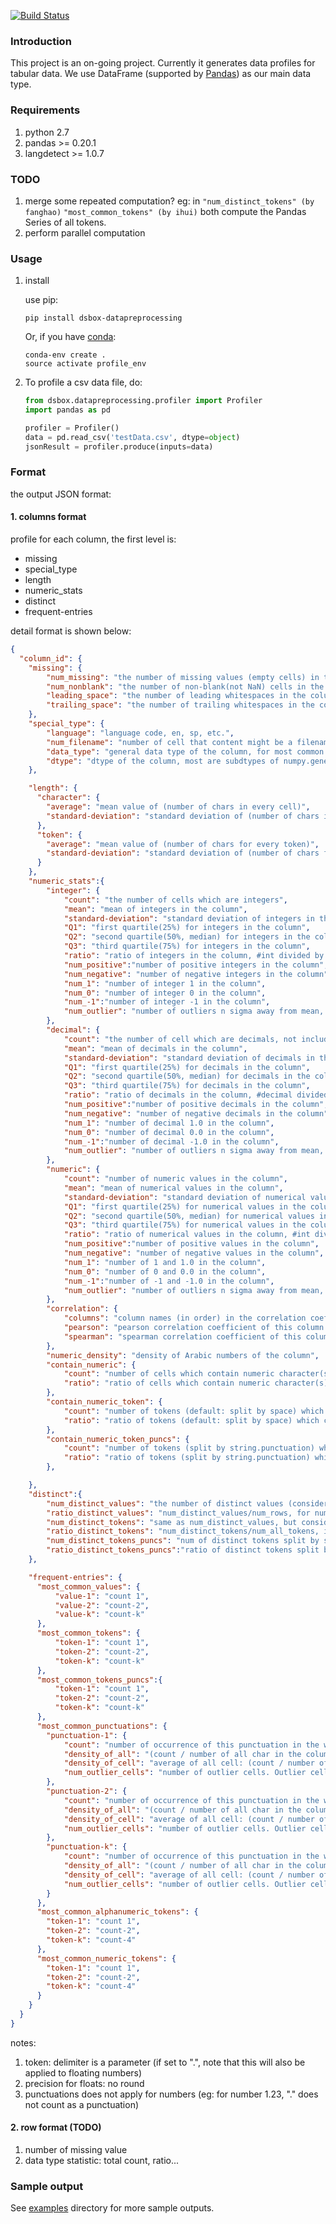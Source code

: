 [![Build Status](https://travis-ci.org/usc-isi-i2/dsbox-profiling.svg?branch=master)](https://travis-ci.org/usc-isi-i2/dsbox-profiling)

### Introduction
This project is an on-going project. Currently it generates data
profiles for tabular data. We use DataFrame (supported by
[Pandas](http://pandas.pydata.org)) as our main data type.

### Requirements
1. python 2.7
2. pandas >= 0.20.1
3. langdetect >= 1.0.7

### TODO
1. merge some repeated computation? eg: in ```"num_distinct_tokens" (by fanghao)``` ```"most_common_tokens" (by ihui)``` both compute the Pandas Series of all tokens.
2. perform parallel computation

### Usage

1. install

	use pip:

	```shell
	pip install dsbox-datapreprocessing
	```

	Or, if you have [conda](https://conda.io/docs/using/envs.html):

	```shell
	conda-env create .
	source activate profile_env
	```
2. To profile a csv data file, do:

	```python
	from dsbox.datapreprocessing.profiler import Profiler
	import pandas as pd

    profiler = Profiler()
	data = pd.read_csv('testData.csv', dtype=object)
    jsonResult = profiler.produce(inputs=data)
	```

### Format
the output JSON format:

#### 1. columns format
profile for each column, the first level is:

* missing
* special_type
* length
* numeric_stats
* distinct
* frequent-entries

detail format is shown below:

```json
{
  "column_id": {
    "missing": {
        "num_missing": "the number of missing values (empty cells) in this column",
        "num_nonblank": "the number of non-blank(not NaN) cells in the column",
        "leading_space": "the number of leading whitespaces in the column",
        "trailing_space": "the number of trailing whitespaces in the column"
    },
    "special_type": {
    	"language": "language code, en, sp, etc.",
    	"num_filename": "number of cell that content might be a filename",
        "data_type": "general data type of the column, for most common types other than object",
        "dtype": "dtype of the column, most are subdtypes of numpy.generic, except category"
    },

    "length": {
      "character": {
        "average": "mean value of (number of chars in every cell)",
        "standard-deviation": "standard deviation of (number of chars in every cell)"
      },
      "token": {
        "average": "mean value of (number of chars for every token)",
        "standard-deviation": "standard deviation of (number of chars for every token)"
      }
    },
    "numeric_stats":{
        "integer": {
            "count": "the number of cells which are integers",
            "mean": "mean of integers in the column",
            "standard-deviation": "standard deviation of integers in the column",
            "Q1": "first quartile(25%) for integers in the column",
            "Q2": "second quartile(50%, median) for integers in the column",
            "Q3": "third quartile(75%) for integers in the column",
            "ratio": "ratio of integers in the column, #int divided by #non-blank",
            "num_positive":"number of positive integers in the column",
            "num_negative": "number of negative integers in the column",
            "num_1": "number of integer 1 in the column",
            "num_0": "number of integer 0 in the column",
            "num_-1":"number of integer -1 in the column",
            "num_outlier": "number of outliers n sigma away from mean, default n = 3, for integers"
        },
        "decimal": {
            "count": "the number of cell which are decimals, not include integer",
            "mean": "mean of decimals in the column",
            "standard-deviation": "standard deviation of decimals in the column",
            "Q1": "first quartile(25%) for decimals in the column",
            "Q2": "second quartile(50%, median) for decimals in the column",
            "Q3": "third quartile(75%) for decimals in the column",
            "ratio": "ratio of decimals in the column, #decimal divided by #non-blank",
            "num_positive":"number of positive decimals in the column",
            "num_negative": "number of negative decimals in the column",
            "num_1": "number of decimal 1.0 in the column",
            "num_0": "number of decimal 0.0 in the column",
            "num_-1":"number of decimal -1.0 in the column",
            "num_outlier": "number of outliers n sigma away from mean, default n = 3, for decimals"
        },
        "numeric": {
            "count": "number of numeric values in the column",
            "mean": "mean of numerical values in the column",
            "standard-deviation": "standard deviation of numerical values in the column",
            "Q1": "first quartile(25%) for numerical values in the column",
            "Q2": "second quartile(50%, median) for numerical values in the column",
            "Q3": "third quartile(75%) for numerical values in the column",
            "ratio": "ratio of numerical values in the column, #int divided by #non-blank",
            "num_positive":"number of positive values in the column",
            "num_negative": "number of negative values in the column",
            "num_1": "number of 1 and 1.0 in the column",
            "num_0": "number of 0 and 0.0 in the column",
            "num_-1":"number of -1 and -1.0 in the column",
            "num_outlier": "number of outliers n sigma away from mean, default n = 3",
        },
        "correlation": {
            "columns": "column names (in order) in the correlation coefficient table",
            "pearson": "pearson correlation coefficient of this column with others",
            "spearman": "spearman correlation coefficient of this column with others"
        },
        "numeric_density": "density of Arabic numbers of the column",
        "contain_numeric": {
            "count": "number of cells which contain numeric character(s)",
            "ratio": "ratio of cells which contain numeric character(s)"
        },
        "contain_numeric_token": {
            "count": "number of tokens (default: split by space) which contain numeric character(s)",
            "ratio": "ratio of tokens (default: split by space) which contain numeric character(s)"
        },
        "contain_numeric_token_puncs": {
            "count": "number of tokens (split by string.punctuation) which contain numeric character(s)",
            "ratio": "ratio of tokens (split by string.punctuation) which contain numeric character(s)"
        },

    },
    "distinct":{
        "num_distinct_values": "the number of distinct values (consider the content in a cell as a value), ignore the missing value",
        "ratio_distinct_values": "num_distinct_values/num_rows, for num_rows, also ignore the missing value",
        "num_distinct_tokens": "same as num_distinct_values, but consider each token as a value, ignore the missing value",
        "ratio_distinct_tokens": "num_distinct_tokens/num_all_tokens, ignore the missing value",
        "num_distinct_tokens_puncs": "num of distinct tokens split by string.punctuation",
        "ratio_distinct_tokens_puncs":"ratio of distinct tokens split by string.punctuation"
    },

    "frequent-entries": {
      "most_common_values": {
          "value-1": "count 1",
          "value-2": "count-2",
          "value-k": "count-k"
      },
      "most_common_tokens": {
          "token-1": "count 1",
          "token-2": "count-2",
          "token-k": "count-k"
      },
      "most_common_tokens_puncs":{
          "token-1": "count 1",
          "token-2": "count-2",
          "token-k": "count-k"
      },
      "most_common_punctuations": {
        "punctuation-1": {
        	"count": "number of occurrence of this punctuation in the whole column",
        	"density_of_all": "(count / number of all char in the column)",
        	"density_of_cell": "average of all cell: (count / number of all char in the cell)",
        	"num_outlier_cells": "number of outlier cells. Outlier cells is the cells that: density of puctuations in this cell is not within mean ± σ of the statics of the whole column"
        },
        "punctuation-2": {
        	"count": "number of occurrence of this punctuation in the whole column",
        	"density_of_all": "(count / number of all char in the column)",
        	"density_of_cell": "average of all cell: (count / number of all char in the cell)",
        	"num_outlier_cells": "number of outlier cells. Outlier cells is the cells that: density of puctuations in this cell is not within mean ± σ of the statics of the whole column"
        },
        "punctuation-k": {
        	"count": "number of occurrence of this punctuation in the whole column",
        	"density_of_all": "(count / number of all char in the column)",
        	"density_of_cell": "average of all cell: (count / number of all char in the cell)",
        	"num_outlier_cells": "number of outlier cells. Outlier cells is the cells that: density of puctuations in this cell is not within mean ± σ of the statics of the whole column"
        }
      },
      "most_common_alphanumeric_tokens": {
        "token-1": "count 1",
        "token-2": "count-2",
        "token-k": "count-4"
      },
      "most_common_numeric_tokens": {
        "token-1": "count 1",
        "token-2": "count-2",
        "token-k": "count-4"
      }
    }
  }
}
```

notes:

1. token: delimiter is a parameter (if set to ".", note that this will also be applied to floating numbers)
2. precision for floats: no round
3. punctuations does not apply for numbers (eg: for number 1.23, "." does not count as a punctuation)


#### 2. row format (TODO)
1. number of missing value
2. data type statistic: total count, ratio...

### Sample output

See [examples](https://github.com/usc-isi-i2/dsbox-profiling/tree/master/examples) directory for more sample outputs.
